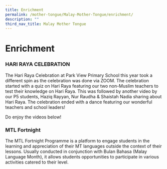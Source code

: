 ```yaml
---
title: Enrichment
permalink: /mother-tongue/Malay-Mother-Tongue/enrichment/
description: ""
third_nav_title: Malay Mother Tongue
---
```

# **Enrichment**

### HARI RAYA CELEBRATION

The Hari Raya Celebration at Park View Primary School this year took a different spin as the celebration was done via ZOOM. The celebration started with a quiz on Hari Raya featuring our two non-Muslim teachers to test their knowledge on Hari Raya. This was followed by another video by our P5 students, Haziq Rayyan, Nur Raudha & Shaistah Nadia sharing about Hari Raya. The celebration ended with a dance featuring our wonderful teachers and school leaders!

Do enjoy the videos below!

### MTL Fortnight

The MTL Fortnight Programme is a platform to engage students in the learning and appreciation of their MT languages outside the context of their lessons. Usually conducted in conjunction with Bulan Bahasa (Malay Language Month), it allows students opportunities to participate in various activities catered to their level.